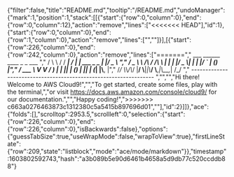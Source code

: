 {"filter":false,"title":"README.md","tooltip":"/README.md","undoManager":{"mark":1,"position":1,"stack":[[{"start":{"row":0,"column":0},"end":{"row":0,"column":12},"action":"remove","lines":["<<<<<<< HEAD"],"id":1},{"start":{"row":0,"column":0},"end":{"row":1,"column":0},"action":"remove","lines":["",""]}],[{"start":{"row":226,"column":0},"end":{"row":242,"column":0},"action":"remove","lines":["=======","         ___        ______     ____ _                 _  ___  ","        / \\ \\      / / ___|   / ___| | ___  _   _  __| |/ _ \\ ","       / _ \\ \\ /\\ / /\\___ \\  | |   | |/ _ \\| | | |/ _` | (_) |","      / ___ \\ V  V /  ___) | | |___| | (_) | |_| | (_| |\\__, |","     /_/   \\_\\_/\\_/  |____/   \\____|_|\\___/ \\__,_|\\__,_|  /_/ "," ----------------------------------------------------------------- ","","","Hi there! Welcome to AWS Cloud9!","","To get started, create some files, play with the terminal,","or visit https://docs.aws.amazon.com/console/cloud9/ for our documentation.","","Happy coding!",">>>>>>> c663a0276463873c1312380c5a5415b897696d01",""],"id":2}]]},"ace":{"folds":[],"scrolltop":2953.5,"scrollleft":0,"selection":{"start":{"row":226,"column":0},"end":{"row":226,"column":0},"isBackwards":false},"options":{"guessTabSize":true,"useWrapMode":false,"wrapToView":true},"firstLineState":{"row":209,"state":"listblock","mode":"ace/mode/markdown"}},"timestamp":1603802592743,"hash":"a3b089b5e90d6461b4658a5d9db77c520ccddb88"}
